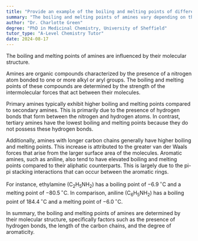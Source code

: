 ```yaml
---
title: "Provide an example of the boiling and melting points of different amines"
summary: "The boiling and melting points of amines vary depending on their molecular structure."
author: "Dr. Charlotte Green"
degree: "PhD in Medicinal Chemistry, University of Sheffield"
tutor_type: "A-Level Chemistry Tutor"
date: 2024-08-17
---
```


The boiling and melting points of amines are influenced by their molecular structure.

Amines are organic compounds characterized by the presence of a nitrogen atom bonded to one or more alkyl or aryl groups. The boiling and melting points of these compounds are determined by the strength of the intermolecular forces that act between their molecules.

Primary amines typically exhibit higher boiling and melting points compared to secondary amines. This is primarily due to the presence of hydrogen bonds that form between the nitrogen and hydrogen atoms. In contrast, tertiary amines have the lowest boiling and melting points because they do not possess these hydrogen bonds.

Additionally, amines with longer carbon chains generally have higher boiling and melting points. This increase is attributed to the greater van der Waals forces that arise from the larger surface area of the molecules. Aromatic amines, such as aniline, also tend to have elevated boiling and melting points compared to their aliphatic counterparts. This is largely due to the pi-pi stacking interactions that can occur between the aromatic rings.

For instance, ethylamine ($\text{C}_2\text{H}_5\text{NH}_2$) has a boiling point of $-6.9\,^\circ\text{C}$ and a melting point of $-80.5\,^\circ\text{C}$. In comparison, aniline ($\text{C}_6\text{H}_5\text{NH}_2$) has a boiling point of $184.4\,^\circ\text{C}$ and a melting point of $-6.0\,^\circ\text{C}$.

In summary, the boiling and melting points of amines are determined by their molecular structure, specifically factors such as the presence of hydrogen bonds, the length of the carbon chains, and the degree of aromaticity.
    